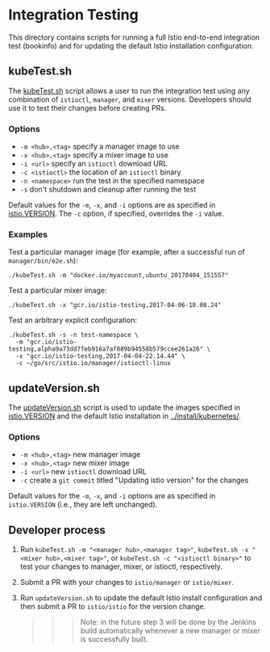 # Integration Testing

This directory contains scripts for running a full Istio end-to-end integration test (bookinfo)
and for updating the default Istio installation configuration.
 
## kubeTest.sh

The [kubeTest.sh](kubeTest.sh) script allows a user to run the integration test using
any combination of `istioctl`, `manager`, and `mixer` versions. Developers should use
it to test their changes before creating PRs.

### Options

* `-m <hub>,<tag>` specify a manager image to use
* `-x <hub>,<tag>` specify a mixer image to use
* `-i <url>` specify an `istioctl` download URL
* `-c <istioctl>` the location of an `istioctl` binary
* `-n <namespace>` run the test in the specified namespace
* `-s` don't shutdown and cleanup after running the test

Default values for the `-m`, `-x`, and `-i` options are as specified in
[istio.VERSION](../istio.VERSION).
The `-c` option, if specified, overrides the `-i` value.

### Examples

Test a particular manager image (for example, after a successful run of `manager/bin/e2e.sh`):

```
./kubeTest.sh -m "docker.io/myaccount,ubuntu_20170404_151557"
```

Test a particular mixer image:

```
./kubeTest.sh -x "gcr.io/istio-testing,2017-04-06-18.08.24"
```

Test an arbitrary explicit configuration:

```
./kubeTest.sh -s -n test-namespace \
  -m "gcr.io/istio-testing,alpha9a73dd7feb916a7af889b94558b579ccee261a26" \
  -x "gcr.io/istio-testing,2017-04-04-22.14.44" \
  -c ~/go/src/istio.io/manager/istioctl-linux
```

## updateVersion.sh

The [updateVersion.sh](../updateVersion.sh) script is used to update 
the images specified in [istio.VERSION](../istio.VERSION) and the default Istio
installation in [../install/kubernetes/](../install/kubernetes/).
   
### Options

* `-m <hub>,<tag>` new manager image
* `-x <hub>,<tag>` new mixer image
* `-i <url>` new `istioctl` download URL
* `-c` create a `git commit` titled "Updating istio version" for the changes

Default values for the `-m`, `-x`, and `-i` options are as specified in `istio.VERSION`
(i.e., they are left unchanged).

## Developer process 

1. Run `kubeTest.sh -m "<manager hub>,<manager tag>"`, `kubeTest.sh -x "<mixer hub>,<mixer tag>"`,
   or `kubeTest.sh -c "<istioctl binary>"` to test your changes to manager, mixer, 
   or istioctl, respectively. 
2. Submit a PR with your changes to `istio/manager` or `istio/mixer`.
3. Run `updateVersion.sh` to update the default Istio install configuration and then
   submit a PR  to `istio/istio` for the version change.
   
   >>> Note: in the future step 3 will be done by the Jenkins build automatically
   >>> whenever a new manager or mixer is successfully built.

